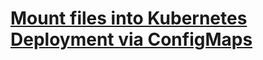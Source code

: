 # [Mount files into Kubernetes Deployment via ConfigMaps](https://levelup.gitconnected.com/mount-files-into-your-kubernetes-deployment-via-configmaps-bedfe5350e25)
